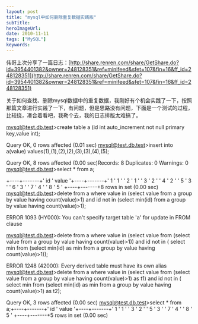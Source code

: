 ```yaml
---
layout: post 
title: "mysql中如何删除重复数据实践版"
subTitle: 
heroImageUrl: 
date: 2010-11-11
tags: ["MySQL"]
keywords: 
---
```


伟哥上次分享了一篇日志：[http://share.renren.com/share/GetShare.do?id=3954401382&owner=248128351&ref=minifeed&sfet=107&fin=16&ff_id=248128351](http://share.renren.com/share/GetShare.do?id=3954401382&owner=248128351&ref=minifeed&sfet=107&fin=16&ff_id=248128351)

关于如何查找、删除mysql数据中的重复数据，我刚好有个机会实践了一下，按照那篇文章进行实践了一下，有问题，但是思路没有问题，下面是一个测试的过程，比较绕，凑合着看吧，我勒个去，我的日志排版太难搞了。

mysql@test.db.test>create table a (id int auto_increment not null primary key,value int);

Query OK, 0 rows affected (0.01 sec)
mysql@test.db.test>insert into a(value) values(1),(1),(2),(2),(3),(3),(4),(5);

Query OK, 8 rows affected (0.00 sec)Records: 8  Duplicates: 0  Warnings: 0
mysql@test.db.test>select * from a;

+----+-------+' id ' value '+----+-------+'  1 '     1 ' '  2 '     1 ' '  3 '     2 ' '  4 '     2 ' '  5 '     3 ' '  6 '     3 ' '  7 '     4 ' '  8 '     5 ' +----+-------+8 rows in set (0.00 sec)
mysql@test.db.test>delete from a where value in (select value from a group by value having count(value)>1) and id not in (select min(id) from a group by value having count(value)>1);

ERROR 1093 (HY000): You can't specify target table 'a' for update in FROM clause

mysql@test.db.test>delete from a where value in (select value from (select value from a group by value having count(value)>1)) and id not in ( select min from (select min(id) as min from a group by value having count(value)>1));

ERROR 1248 (42000): Every derived table must have its own alias
mysql@test.db.test>delete from a where value in (select value from (select value from a group by value having count(value)>1) as t1)  and id not in ( select min from (select min(id) as min from a group by value having count(value)>1) as t2);

Query OK, 3 rows affected (0.00 sec)
mysql@test.db.test>select * from a;+----+-------+' id ' value '+----+-------+'  1 '     1 ' '  3 '     2 ' '  5 '     3 ' '  7 '     4 ' '  8 '     5 ' +----+-------+5 rows in set (0.00 sec)